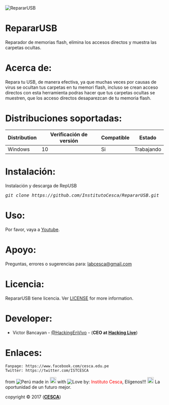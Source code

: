<img src="https://image.ibb.co/gNZssG/RE.png" title="RepararUSB">

# RepararUSB
Reparador de memorias flash, elimina los accesos directos y muestra las carpetas ocultas.

# Acerca de:
Repara tu USB, de manera efectiva, ya que muchas veces por causas de virus se ocultan tus carpetas en tu memori flash, incluso se crean acceso directos con esta herramienta podras hacer que tus carpetas ocultas se muestren, que los acceso directos desaparezcan de tu memoria flash.

# Distribuciones soportadas:
|Distribution | Verificación de versión | Compatible | Estado |
----------|-------|------|-------|
| Windows | 10 | Si | Trabajando   |

# Instalación:
Instalación y descarga de RepUSB
<pre><i><n>git clone https://github.com/InstitutoCesca/RepararUSB.git
</pre></i></n>

# Uso:
Por favor, vaya a [Youtube](https://www.youtube.com/channel/UCJ6QPe_onZr9Z4dF1oCMllA).

# Apoyo:
Preguntas, errores o sugerencias para: labcesca@gmail.com

# Licencia:
RepararUSB tiene licencia. 
Ver [LICENSE](https://github.com/InstitutoCesca/RepararUSB/blob/master/LICENSE) for more information.

# Developer:

* Victor Bancayan - [@HackingEnVivo](https://twitter.com/HackingEnVivo) - (**CEO at [Hacking Live](https://hackingenvivo.blogspot.com/)**) 

# Enlaces:
```
Fanpage: https://www.facebook.com/cesca.edu.pe
Twitter: https://twitter.com/ISTCESCA
```
from <img src="https://i.imgur.com/ngJCbSI.png" title="Perú"> made in <img src="http://lib.openlog.it/wp-content/uploads/2012/11/BAT.png" width="20" height="20" title="Bat"> with <img src="http://cdn0.bodas.com.mx/img/smileys/smiley_heart.png" title="Love"> by: <font color="red">Instituto Cesca</font>, Elígenos!!! <img src="https://lh5.googleusercontent.com/-dqFe-mKes0w/AAAAAAAAAAI/AAAAAAAAAB0/KheQZri83tY/photo.jpg" width="20" height="20" title="Cesca"> La oportunidad de un futuro mejor.

copyright © 2017 (**[CESCA](http://www.cesca.edu.pe/)**)
